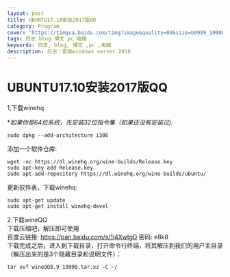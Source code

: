 ```yaml
---
layout: post
title: UBUNTU17.10安装2017版QQ
category: Program
cover: 'https://timgsa.baidu.com/timg?image&quality=80&size=b9999_10000&sec=1509273885452&di=2158a89062b955ab0dcfe21ea8df86ac&imgtype=0&src=http%3A%2F%2Fwww.logo11.cn%2Fuploads%2Fallimg%2F160501%2F1_160501115104_1.png'
tags: 日志 blog 博文 pc 电脑
keywords: 日志, blog, 博文 ,pc ,电脑
description: 日志：安装windows server 2016
---
```

# UBUNTU17.10安装2017版QQ

1,下载winehq

**如果你是64位系统，先安装32位指令集（如果还没有安装过):*
```shell
sudo dpkg --add-architecture i386 
```
添加一个软件仓库:
```shell
wget -nc https://dl.winehq.org/wine-builds/Release.key
sudo apt-key add Release.key
sudo apt-add-repository https://dl.winehq.org/wine-builds/ubuntu/
```

更新软件表，下载winehq:
```shell
sudo apt-get update
sudo apt-get install winehq-devel

```
2.下载wineQQ <br>
下载压缩吧，解压即可使用<br> 
百度云链接: https://pan.baidu.com/s/1i4XwtgD 密码: e8k8
<br>
下载完成之后，进入到下载目录，打开命令行终端，将其解压到我们的用户主目录（解压出来的是3个隐藏目录和说明文件）：
```shell
tar xvf wineQQ8.9_19990.tar.xz -C ~/
```

